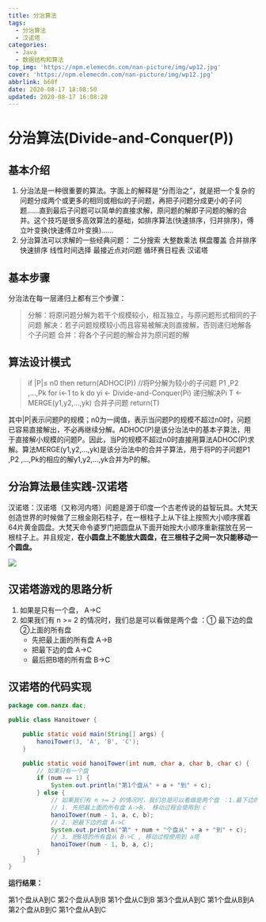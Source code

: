 ```yaml
---
title: 分治算法
tags:
  - 分治算法
  - 汉诺塔
categories:
  - Java
  - 数据结构和算法
top_img: 'https://npm.elemecdn.com/nan-picture/img/wp12.jpg'
cover: 'https://npm.elemecdn.com/nan-picture/img/wp12.jpg'
abbrlink: b60f
date: 2020-08-17 18:08:50
updated: 2020-08-17 16:08:20
---
```


# 分治算法(Divide-and-Conquer(P))

## 基本介绍

1. 分治法是一种很重要的算法。字面上的解释是“分而治之”，就是把一个复杂的问题分成两个或更多的相同或相似的子问题，再把子问题分成更小的子问题……直到最后子问题可以简单的直接求解，原问题的解即子问题的解的合并。这个技巧是很多高效算法的基础，如排序算法(快速排序，归并排序)，傅立叶变换(快速傅立叶变换)……
2. 分治算法可以求解的一些经典问题：
   二分搜索
   大整数乘法
   棋盘覆盖
   合并排序
   快速排序
   线性时间选择
   最接近点对问题
   循环赛日程表
   汉诺塔



## 基本步骤

分治法在每一层递归上都有三个步骤：

> 分解：将原问题分解为若干个规模较小，相互独立，与原问题形式相同的子问题
> 解决：若子问题规模较小而且容易被解决则直接解，否则递归地解各个子问题
> 合并：将各个子问题的解合并为原问题的解



## 算法设计模式

>if |P|≤ n0
   then return(ADHOC(P))
//将P分解为较小的子问题 P1 ,P2 ,…,Pk
for i←1 to k
do yi ← Divide-and-Conquer(Pi)   递归解决Pi
T ← MERGE(y1,y2,…,yk)   合并子问题
return(T)

其中|P|表示问题P的规模；n0为一阈值，表示当问题P的规模不超过n0时，问题已容易直接解出，不必再继续分解。ADHOC(P)是该分治法中的基本子算法，用于直接解小规模的问题P。因此，当P的规模不超过n0时直接用算法ADHOC(P)求解。算法MERGE(y1,y2,…,yk)是该分治法中的合并子算法，用于将P的子问题P1 ,P2 ,…,Pk的相应的解y1,y2,…,yk合并为P的解。



## 分治算法最佳实践-汉诺塔

汉诺塔：汉诺塔（又称河内塔）问题是源于印度一个古老传说的益智玩具。大梵天创造世界的时候做了三根金刚石柱子，在一根柱子上从下往上按照大小顺序摞着64片黄金圆盘。大梵天命令婆罗门把圆盘从下面开始按大小顺序重新摆放在另一根柱子上。并且规定，**在小圆盘上不能放大圆盘，在三根柱子之间一次只能移动一个圆盘。**

![](https://npm.elemecdn.com/nan-picture/blog/20200817181950.png)



## 汉诺塔游戏的思路分析

1. 如果是只有一个盘， A->C
2. 如果我们有 n >= 2 的情况时，我们总是可以看做是两个盘 ：① 最下边的盘  ②上面的所有盘
   - 先把最上面的所有盘 A->B
   - 把最下边的盘 A->C
   - 最后把B塔的所有盘 B->C   



## 汉诺塔的代码实现

```java
package com.nanzx.dac;

public class Hanoitower {

	public static void main(String[] args) {
		hanoiTower(3, 'A', 'B', 'C');
	}

	public static void hanoiTower(int num, char a, char b, char c) {
		// 如果只有一个盘
		if (num == 1) {
			System.out.println("第1个盘从" + a + "到" + c);
		} else {
			// 如果我们有 n >= 2 的情况时，我们总是可以看做是两个盘 ：1.最下边的盘 2.上面的所有盘
			// 1. 先把最上面的所有盘 A->B， 移动过程会使用到 c
			hanoiTower(num - 1, a, c, b);
			// 2. 把最下边的盘 A->C
			System.out.println("第" + num + "个盘从" + a + "到" + c);
			// 3. 把B塔的所有盘从 B->C , 移动过程使用到 a塔
			hanoiTower(num - 1, b, a, c);
		}
	}
}
```

**运行结果：**

第1个盘从A到C
第2个盘从A到B
第1个盘从C到B
第3个盘从A到C
第1个盘从B到A
第2个盘从B到C
第1个盘从A到C
